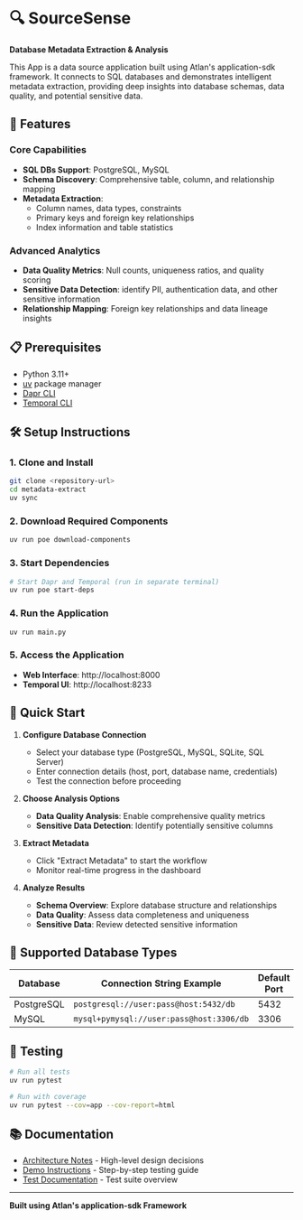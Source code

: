 # 🔍 SourceSense

**Database Metadata Extraction & Analysis**

This App is a data source application built using Atlan's application-sdk framework. It connects to SQL databases and demonstrates intelligent metadata extraction, providing deep insights into database schemas, data quality, and potential sensitive data.

## 🚀 Features

### Core Capabilities

- **SQL DBs Support**: PostgreSQL, MySQL
- **Schema Discovery**: Comprehensive table, column, and relationship mapping
- **Metadata Extraction**:
  - Column names, data types, constraints
  - Primary keys and foreign key relationships
  - Index information and table statistics

### Advanced Analytics

- **Data Quality Metrics**: Null counts, uniqueness ratios, and quality scoring
- **Sensitive Data Detection**: identify PII, authentication data, and other sensitive information
- **Relationship Mapping**: Foreign key relationships and data lineage insights

## 📋 Prerequisites

- Python 3.11+
- [uv](https://docs.astral.sh/uv/) package manager
- [Dapr CLI](https://docs.dapr.io/getting-started/install-dapr-cli/)
- [Temporal CLI](https://docs.temporal.io/cli)

## 🛠️ Setup Instructions

### 1. Clone and Install

```bash
git clone <repository-url>
cd metadata-extract
uv sync
```

### 2. Download Required Components

```bash
uv run poe download-components
```

### 3. Start Dependencies

```bash
# Start Dapr and Temporal (run in separate terminal)
uv run poe start-deps
```

### 4. Run the Application

```bash
uv run main.py
```

### 5. Access the Application

- **Web Interface**: http://localhost:8000
- **Temporal UI**: http://localhost:8233

## 🎯 Quick Start

1. **Configure Database Connection**

   - Select your database type (PostgreSQL, MySQL, SQLite, SQL Server)
   - Enter connection details (host, port, database name, credentials)
   - Test the connection before proceeding

2. **Choose Analysis Options**

   - **Data Quality Analysis**: Enable comprehensive quality metrics
   - **Sensitive Data Detection**: Identify potentially sensitive columns

3. **Extract Metadata**

   - Click "Extract Metadata" to start the workflow
   - Monitor real-time progress in the dashboard

4. **Analyze Results**
   - **Schema Overview**: Explore database structure and relationships
   - **Data Quality**: Assess data completeness and uniqueness
   - **Sensitive Data**: Review detected sensitive information

## 🎨 Supported Database Types

| Database   | Connection String Example                | Default Port |
| ---------- | ---------------------------------------- | ------------ |
| PostgreSQL | `postgresql://user:pass@host:5432/db`    | 5432         |
| MySQL      | `mysql+pymysql://user:pass@host:3306/db` | 3306         |

## 🧪 Testing

```bash
# Run all tests
uv run pytest

# Run with coverage
uv run pytest --cov=app --cov-report=html
```

## 📚 Documentation

- [Architecture Notes](docs/ARCHITECTURE.md) - High-level design decisions
- [Demo Instructions](docs/DEMO.md) - Step-by-step testing guide
- [Test Documentation](tests/README.md) - Test suite overview

---

**Built using Atlan's application-sdk Framework**
